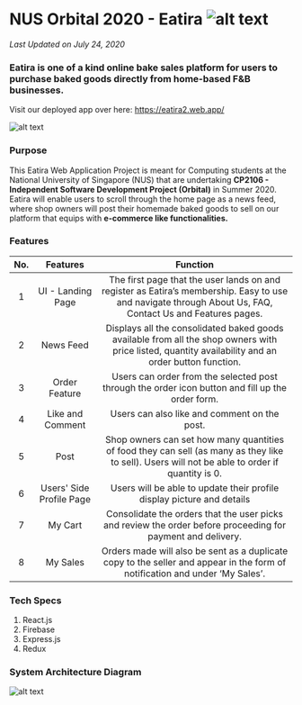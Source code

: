 # NUS Orbital 2020 - Eatira ![alt text](https://i.imgur.com/hy5nHIpt.png) 
_Last Updated on July 24, 2020_

### Eatira is one of a kind online bake sales platform for users to purchase baked goods directly from home-based F&B businesses.
Visit our deployed app over here: https://eatira2.web.app/

![alt text](https://i.imgur.com/NEnCQyT.jpg) 

### Purpose
This Eatira Web Application Project is meant for Computing students at the National University of Singapore (NUS) that are undertaking **CP2106 - Independent Software Development Project (Orbital)** in Summer 2020. Eatira will enable users to scroll through the home page as a news feed, where shop owners will post their homemade baked goods to sell on our platform that equips with **e-commerce like functionalities.**

### Features

| No.           | Features                                       | Function  |
|:-------------:|:---------------------------------------------: |:---------:|
| 1             | UI - Landing Page                              | The first page that the user lands on and register as Eatira’s membership. Easy to use and navigate through About Us, FAQ, Contact Us and Features pages.       |
| 2             | News Feed                                      | Displays all the consolidated baked goods available from all the shop owners with price listed, quantity availability and an order button function.       |
| 3             | Order Feature                                  | Users can order from the selected post through the order icon button and fill up the order form.      |
| 4             | Like and Comment                               | Users can also like and comment on the post.      |
| 5             | Post                                           | Shop owners can set how many quantities of food they can sell (as many as they like to sell). Users will not be able to order if quantity is 0.      |
| 6             | Users' Side Profile Page                       | Users will be able to update their profile display picture and details       |
| 7             | My Cart                                        | Consolidate the orders that the user picks and review the order before proceeding for payment and delivery. |
| 8             | My Sales                                       | Orders made will also be sent as a duplicate copy to the seller and appear in the form of notification and under ‘My Sales’.|

### Tech Specs
1. React.js
2. Firebase
3. Express.js
4. Redux

### System Architecture Diagram
![alt text](https://i.imgur.com/CAiA2e0.png) 
